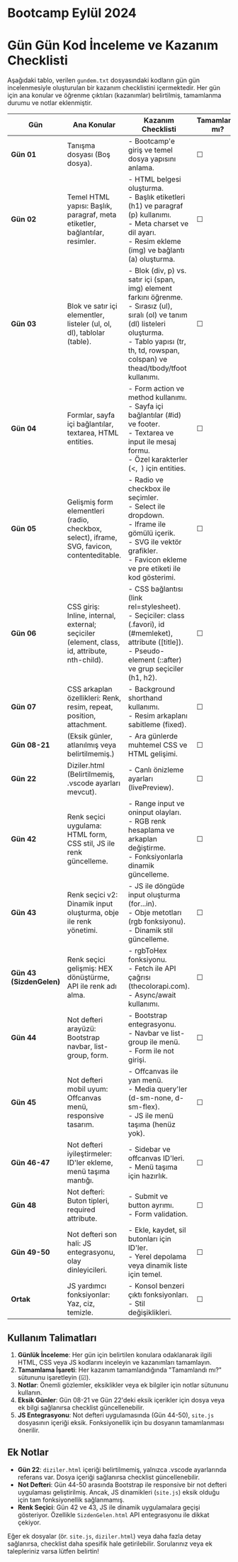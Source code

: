 # Bootcamp Eylül 2024

# Gün Gün Kod İnceleme ve Kazanım Checklisti

Aşağıdaki tablo, verilen `gundem.txt` dosyasındaki kodların gün gün incelenmesiyle oluşturulan bir kazanım checklistini içermektedir. Her gün için ana konular ve öğrenme çıktıları (kazanımlar) belirtilmiş, tamamlanma durumu ve notlar eklenmiştir.

| Gün | Ana Konular | Kazanım Checklisti | Tamamlandı mı? | Notlar |
|-----|-------------|--------------------|----------------|--------|
| **Gün 01** | Tanışma dosyası (Boş dosya). | - Bootcamp'e giriş ve temel dosya yapısını anlama. | ☐ | Basit metin dosyası, içerik yok. |
| **Gün 02** | Temel HTML yapısı: Başlık, paragraf, meta etiketler, bağlantılar, resimler. | - HTML belgesi oluşturma.<br>- Başlık etiketleri (h1) ve paragraf (p) kullanımı.<br>- Meta charset ve dil ayarı.<br>- Resim ekleme (img) ve bağlantı (a) oluşturma. | ☐ | Üç farklı index.html dosyası ile temel yapı pratik edilmiş. |
| **Gün 03** | Blok ve satır içi elementler, listeler (ul, ol, dl), tablolar (table). | - Blok (div, p) vs. satır içi (span, img) element farkını öğrenme.<br>- Sırasız (ul), sıralı (ol) ve tanım (dl) listeleri oluşturma.<br>- Tablo yapısı (tr, th, td, rowspan, colspan) ve thead/tbody/tfoot kullanımı. | ☐ | Örnekler: Meyveler listesi, nüfus tablosu, filmler tablosu. |
| **Gün 04** | Formlar, sayfa içi bağlantılar, textarea, HTML entities. | - Form action ve method kullanımı.<br>- Sayfa içi bağlantılar (#id) ve footer.<br>- Textarea ve input ile mesaj formu.<br>- Özel karakterler (&lt;, &nbsp;) için entities. | ☐ | Arama motoru formu ve iletişim formu örnekleri. |
| **Gün 05** | Gelişmiş form elementleri (radio, checkbox, select), iframe, SVG, favicon, contenteditable. | - Radio ve checkbox ile seçimler.<br>- Select ile dropdown.<br>- Iframe ile gömülü içerik.<br>- SVG ile vektör grafikler.<br>- Favicon ekleme ve pre etiketi ile kod gösterimi. | ☐ | Form validation (required) ve Türkiye bayrağı SVG örneği. |
| **Gün 06** | CSS giriş: Inline, internal, external; seçiciler (element, class, id, attribute, nth-child). | - CSS bağlantısı (link rel=stylesheet).<br>- Seçiciler: class (.favori), id (#memleket), attribute ([title]).<br>- Pseudo-element (::after) ve grup seçiciler (h1, h2). | ☐ | Kütahya ilçeleri örneği ile stil uygulama. |
| **Gün 07** | CSS arkaplan özellikleri: Renk, resim, repeat, position, attachment. | - Background shorthand kullanımı.<br>- Resim arkaplanı sabitleme (fixed). | ☐ | Uzun lorem metin ile arkaplan testi. |
| **Gün 08-21** | (Eksik günler, atlanılmış veya belirtilmemiş.) | - Ara günlerde muhtemel CSS ve HTML gelişimi. | ☐ | Belge kesilmiş, içerik yok. |
| **Gün 22** | Diziler.html (Belirtilmemiş, .vscode ayarları mevcut). | - Canlı önizleme ayarları (livePreview). | ☐ | HTML diziler dosyası, içerik belirtilmemiş. |
| **Gün 42** | Renk seçici uygulama: HTML form, CSS stil, JS ile renk güncelleme. | - Range input ve oninput olayları.<br>- RGB renk hesaplama ve arkaplan değiştirme.<br>- Fonksiyonlarla dinamik güncelleme. | ☐ | Basit renk seçici arayüzü. |
| **Gün 43** | Renk seçici v2: Dinamik input oluşturma, obje ile renk yönetimi. | - JS ile döngüde input oluşturma (for...in).<br>- Obje metotları (rgb fonksiyonu).<br>- Dinamik stil güncelleme. | ☐ | Gelişmiş renk seçici, API yok. |
| **Gün 43 (SizdenGelen)** | Renk seçici gelişmiş: HEX dönüştürme, API ile renk adı alma. | - rgbToHex fonksiyonu.<br>- Fetch ile API çağrısı (thecolorapi.com).<br>- Async/await kullanımı. | ☐ | Renk adı gösterme eklenmiş. |
| **Gün 44** | Not defteri arayüzü: Bootstrap navbar, list-group, form. | - Bootstrap entegrasyonu.<br>- Navbar ve list-group ile menü.<br>- Form ile not girişi. | ☐ | Temel not defteri layout. |
| **Gün 45** | Not defteri mobil uyum: Offcanvas menü, responsive tasarım. | - Offcanvas ile yan menü.<br>- Media query'ler (d-sm-none, d-sm-flex).<br>- JS ile menü taşıma (henüz yok). | ☐ | Mobil hamburger menü eklenmiş. |
| **Gün 46-47** | Not defteri iyileştirmeler: ID'ler ekleme, menü taşıma mantığı. | - Sidebar ve offcanvas ID'leri.<br>- Menü taşıma için hazırlık. | ☐ | Küçük güncellemeler. |
| **Gün 48** | Not defteri: Buton tipleri, required attribute. | - Submit ve button ayrımı.<br>- Form validation. | ☐ | Kaydet butonu submit yapılmış. |
| **Gün 49-50** | Not defteri son hali: JS entegrasyonu, olay dinleyicileri. | - Ekle, kaydet, sil butonları için ID'ler.<br>- Yerel depolama veya dinamik liste için temel. | ☐ | Tam fonksiyonel not defteri yaklaşıyor. |
| **Ortak** | JS yardımcı fonksiyonlar: Yaz, ciz, temizle. | - Konsol benzeri çıktı fonksiyonları.<br>- Stil değişiklikleri. | ☐ | Genel yardımcı script. |

## Kullanım Talimatları
1. **Günlük İnceleme**: Her gün için belirtilen konulara odaklanarak ilgili HTML, CSS veya JS kodlarını inceleyin ve kazanımları tamamlayın.
2. **Tamamlama İşareti**: Her kazanım tamamlandığında "Tamamlandı mı?" sütununu işaretleyin (☑).
3. **Notlar**: Önemli gözlemler, eksiklikler veya ek bilgiler için notlar sütununu kullanın.
4. **Eksik Günler**: Gün 08-21 ve Gün 22'deki eksik içerikler için dosya veya ek bilgi sağlanırsa checklist güncellenebilir.
5. **JS Entegrasyonu**: Not defteri uygulamasında (Gün 44-50), `site.js` dosyasının içeriği eksik. Fonksiyonellik için bu dosyanın tamamlanması önerilir.

## Ek Notlar
- **Gün 22**: `diziler.html` içeriği belirtilmemiş, yalnızca .vscode ayarlarında referans var. Dosya içeriği sağlanırsa checklist güncellenebilir.
- **Not Defteri**: Gün 44-50 arasında Bootstrap ile responsive bir not defteri uygulaması geliştirilmiş. Ancak, JS dinamikleri (`site.js`) eksik olduğu için tam fonksiyonellik sağlanmamış.
- **Renk Seçici**: Gün 42 ve 43, JS ile dinamik uygulamalara geçişi gösteriyor. Özellikle `SizdenGelen.html` API entegrasyonu ile dikkat çekiyor.

Eğer ek dosyalar (ör. `site.js`, `diziler.html`) veya daha fazla detay sağlanırsa, checklist daha spesifik hale getirilebilir. Sorularınız veya ek talepleriniz varsa lütfen belirtin!
